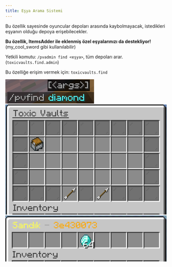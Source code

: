 ```yaml
---
title: Eşya Arama Sistemi
---
```


Bu özellik sayesinde oyuncular depoları arasında kaybolmayacak, istedikleri eşyanın olduğu depoya erişebilecekler.

**Bu özellik, ItemsAdder ile eklenmiş özel eşyalarınızı da destekliyor!**\
(my_cool_sword gibi kullanılabilir)

Yetkili komutu: `/pvadmin find <eşya>`, tüm depoları arar. (`toxicvaults.find.admin`)

Bu özelliğe erişim vermek için: `toxicvaults.find`

![Command](../../../../../assets/toxicvaults/find/command.png "Command")
![GUI](../../../../../assets/toxicvaults/find/gui.png "GUI")
![GUI](../../../../../assets/toxicvaults/find/gui2.png "GUI")
